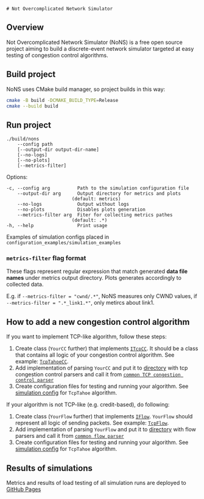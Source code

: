    # Not Overcomplicated Network Simulator

## Overview
Not Overcomplicated Network Simulator (NoNS) is a free open source project aiming to build a discrete-event network simulator targeted at easy testing of congestion control algorithms.

## Build project
NoNS uses CMake build manager, so project builds in this way:

```bash
cmake -B build -DCMAKE_BUILD_TYPE=Release
cmake --build build
```

## Run project

```
./build/nons
    --config path
    [--output-dir output-dir-name]
    [--no-logs]
    [--no-plots]
    [--metrics-filter]
```

Options:

```
-c, --config arg          Path to the simulation configuration file
    --output-dir arg      Output directory for metrics and plots
                        (default: metrics)
    --no-logs             Output without logs
    --no-plots            Disables plots generation
    --metrics-filter arg  Fiter for collecting metrics pathes
                        (default: .*)
-h, --help                Print usage
```

Examples of simulation configs placed in `configuration_examples/simulation_examples`

### `metrics-filter` flag format

These flags represent regular expression that match generated **data file names** under metrics output directory. Plots generates accordingly to collected data.

E.g. if `--metrics-filter = "cwnd/.*"`, NoNS measures only CWND values, if `--metrics-filter = ".*_link1.*"`, only metircs about link1.

## How to add a new congestion control algorithm

If you want to implement TCP-like algorithm, follow these steps:

1. Create class (`YourCC` further) that implements [`ITcpCC`](source/connection/flow/tcp/cc/i_tcp_cc.hpp). It should be a class that contains all logic of your congestion control algorithm. See example: [`TcpTahoeCC`](source/connection/flow/tcp/tahoe/tcp_tahoe_cc.cpp).
2. Add implementation of parsing `YourCC` and put it to [directory](source/parser/simulation/connection/flow/tcp/cc/) with tcp congestion control parsers and call it from [`common TCP congestion control parser`](source/parser/simulation/connection/flow/tcp/tcp_flow_parser.cpp)
3. Create configuration files for testing and running your algorithm. See [simulation config](configuration_examples/simulation_examples/tcp_simulation.yml) for `TcpTahoe` algorithm. 

If your algorithm is not TCP-like (e.g. credit-based), do following:
1. Create class (`YourFlow` further) that implements [`IFlow`](source/connection/flow/i_flow.hpp). `YourFlow` should represent all logic of sending packets. See example: [`TcpFlow`](source/connection/flow/tcp/tcp_flow.hpp).
2. Add implementation of parsing `YourFlow` and put it to [directory](source/parser/simulation/connection/flow/) with flow parsers and call it from [`common flow parser`](source/parser/simulation/connection/flow/flow_parser.cpp)
3. Create configuration files for testing and running your algorithm. See [simulation config](configuration_examples/simulation_examples/tcp_simulation.yml) for `TcpTahoe` algorithm. 

## Results of simulations

Metrics and results of load testing of all simulation runs are deployed to [GitHub Pages](https://cloud-storage-team.github.io/algnet)
